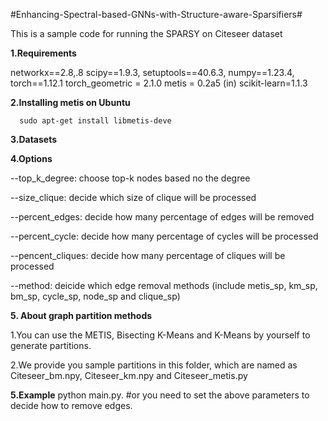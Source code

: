 #Enhancing-Spectral-based-GNNs-with-Structure-aware-Sparsifiers#


This is a sample code for running the SPARSY on Citeseer dataset

**1.Requirements**

networkx==2.8,.8
scipy==1.9.3,
setuptools==40.6.3,
numpy==1.23.4,
torch==1.12.1
torch_geometric = 2.1.0
metis = 0.2a5 (in)
scikit-learn=1.1.3

**2.Installing metis on Ubuntu**

      sudo apt-get install libmetis-deve

**3.Datasets**

**4.Options**

--top_k_degree:      choose top-k nodes based no the degree

--size_clique:       decide which size of clique will be processed

--percent_edges:     decide how many percentage of edges will be removed

--percent_cycle:    decide how many percentage of cycles will be processed

--pencent_cliques:   decide how many percentage of cliques will be processed

--method:    deicide which edge removal methods (include metis_sp, km_sp, bm_sp, cycle_sp, node_sp and clique_sp)
 
**5. About graph partition methods**

1.You can use the METIS, Bisecting K-Means and K-Means by yourself to generate partitions.

2.We provide you sample partitions in this folder, which are named as Citeseer_bm.npy, Citeseer_km.npy and Citeseer_metis.py

**5.Example**
  	python main.py. #or you need to set the above parameters to decide how to remove edges. 
